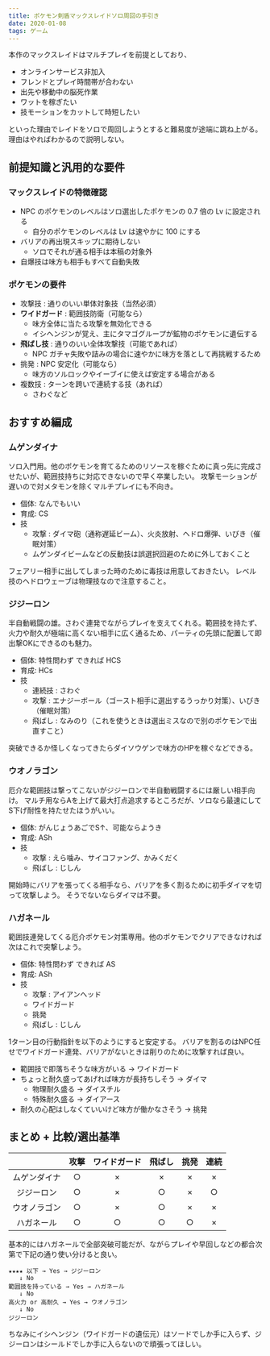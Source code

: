 ```yaml
---
title: ポケモン剣盾マックスレイドソロ周回の手引き
date: 2020-01-08
tags: ゲーム
---
```


本作のマックスレイドはマルチプレイを前提としており、

* オンラインサービス非加入
* フレンドとプレイ時間帯が合わない
* 出先や移動中の脳死作業
* ワットを稼ぎたい
* 技モーションをカットして時短したい

といった理由でレイドをソロで周回しようとすると難易度が途端に跳ね上がる。理由はやればわかるので説明しない。

## 前提知識と汎用的な要件

### マックスレイドの特徴確認

* NPC のポケモンのレベルはソロ選出したポケモンの 0.7 倍の Lv に設定される
  * 自分のポケモンのレベルは Lv は速やかに 100 にする
* バリアの再出現スキップに期待しない
  * ソロでそれが通る相手は本稿の対象外
* 自爆技は味方も相手もすべて自動失敗

### ポケモンの要件

* 攻撃技 : 通りのいい単体対象技（当然必須）
* **ワイドガード** : 範囲技防衛（可能なら）
  * 味方全体に当たる攻撃を無効化できる
  * イシヘンジンが覚え、主にタマゴグループが鉱物のポケモンに遺伝する
* **飛ばし技** : 通りのいい全体攻撃技（可能であれば）
  * NPC ガチャ失敗や詰みの場合に速やかに味方を落として再挑戦するため
* 挑発 : NPC 安定化（可能なら）
  * 味方のソルロックやイーブイに使えば安定する場合がある
* 複数技 : ターンを跨いで連続する技（あれば）
  * さわぐなど

## おすすめ編成

### ムゲンダイナ

ソロ入門用。他のポケモンを育てるためのリソースを稼ぐために真っ先に完成させたいが、範囲技持ちに対応できないので早く卒業したい。
攻撃モーションが遅いので対メタモンを除くマルチプレイにも不向き。

* 個体: なんでもいい
* 育成: CS
* 技
  * 攻撃 : ダイマ砲（通称遅延ビーム）、火炎放射、ヘドロ爆弾、いびき（催眠対策）
  * ムゲンダイビームなどの反動技は誤選択回避のために外しておくこと

フェアリー相手に出してしまった時のために毒技は用意しておきたい。
レベル技のヘドロウェーブは物理技なので注意すること。

### ジジーロン

半自動戦闘の雄。さわぐ連発でながらプレイを支えてくれる。範囲技を持たず、火力や耐久が極端に高くない相手に広く通るため、パーティの先頭に配置して即出撃OKにできるのも魅力。

* 個体: 特性問わず できれば HCS
* 育成: HCs
* 技
  * 連続技 : さわぐ
  * 攻撃 : エナジーボール（ゴースト相手に選出するうっかり対策）、いびき（催眠対策）
  * 飛ばし : なみのり（これを使うときは選出ミスなので別のポケモンで出直すこと）

突破できるか怪しくなってきたらダイソウゲンで味方のHPを稼ぐなどできる。

### ウオノラゴン

厄介な範囲技は撃ってこないがジジーロンで半自動戦闘するには厳しい相手向け。
マルチ用ならAを上げて最大打点追求するところだが、ソロなら最速にしてS下げ耐性を持たせたほうがいい。

* 個体: がんじょうあごでS↑、可能ならようき
* 育成: ASh
* 技
  * 攻撃 : えら噛み、サイコファング、かみくだく
  * 飛ばし : じしん

開始時にバリアを張ってくる相手なら、バリアを多く割るために初手ダイマを切って攻撃しよう。
そうでないならダイマは不要。

### ハガネール

範囲技連発してくる厄介ポケモン対策専用。他のポケモンでクリアできなければ次はこれで突撃しよう。

* 個体: 特性問わず できれば AS
* 育成: ASh
* 技
  * 攻撃 : アイアンヘッド
  * ワイドガード
  * 挑発
  * 飛ばし : じしん

1ターン目の行動指針を以下のようにすると安定する。
バリアを割るのはNPC任せでワイドガード連発、バリアがないときは削りのために攻撃すれば良い。

* 範囲技で即落ちそうな味方がいる → ワイドガード
* ちょっと耐久盛ってあげれば味方が長持ちしそう → ダイマ
  * 物理耐久盛る → ダイスチル
  * 特殊耐久盛る → ダイアース
* 耐久の心配はしなくていいけど味方が働かなさそう → 挑発


## まとめ + 比較/選出基準

| | 攻撃 | ワイドガード | 飛ばし | 挑発 | 連続 |
| :-: | :-: | :-: | :-: | :-: | :-: |
| ムゲンダイナ |○|×|×|×|×|
| ジジーロン |○|×|○|×|○|
| ウオノラゴン |○|×|○|×|×|
| ハガネール |○|○|○|○|×|

基本的にはハガネールで全部突破可能だが、ながらプレイや早回しなどの都合次第で下記の通り使い分けると良い。

```text
★★★★ 以下 → Yes → ジジーロン
   ↓ No
範囲技を持っている → Yes → ハガネール
   ↓ No
高火力 or 高耐久 → Yes → ウオノラゴン
   ↓ No
ジジーロン
```

ちなみにイシヘンジン（ワイドガードの遺伝元）はソードでしか手に入らず、ジジーロンはシールドでしか手に入らないので頑張ってほしい。